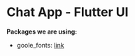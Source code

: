 # Chat App - Flutter UI

**Packages we are using:**

- goole_fonts: [link](https://pub.dev/packages/google_fonts)

